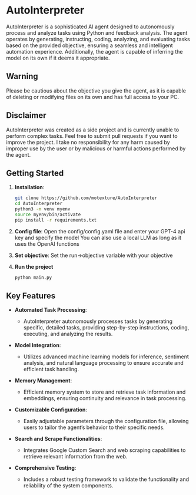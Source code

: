 # AutoInterpreter

AutoInterpreter is a sophisticated AI agent designed to autonomously process and analyze tasks using Python and feedback analysis. The agent operates by generating, instructing, coding, analyzing, and evaluating tasks based on the provided objective, ensuring a seamless and intelligent automation experience. Additionally, the agent is capable of inferring the model on its own if it deems it appropriate.

## Warning
Please be cautious about the objective you give the agent, as it is capable of deleting or modifying files on its own and has full access to your PC.

## Disclaimer
AutoInterpreter was created as a side project and is currently unable to perform complex tasks. Feel free to submit pull requests if you want to improve the project. I take no responsibility for any harm caused by improper use by the user or by malicious or harmful actions performed by the agent.

## Getting Started

1. **Installation**:
   ```bash
   git clone https://github.com/motexture/AutoInterpreter
   cd AutoInterpreter
   python3 -m venv myenv
   source myenv/bin/activate
   pip install -r requirements.txt
   ```
2. **Config file**:
   Open the config/config.yaml file and enter your GPT-4 api key and specify the model
   You can also use a local LLM as long as it uses the OpenAI functions

3. **Set objective**:
   Set the run->objective variable with your objective

4. **Run the project**
   ```bash
   python main.py
   ```

## Key Features

- **Automated Task Processing**: 
  - AutoInterpreter autonomously processes tasks by generating specific, detailed tasks, providing step-by-step instructions, coding, executing, and analyzing the results.

- **Model Integration**: 
  - Utilizes advanced machine learning models for inference, sentiment analysis, and natural language processing to ensure accurate and efficient task handling.

- **Memory Management**: 
  - Efficient memory system to store and retrieve task information and embeddings, ensuring continuity and relevance in task processing.

- **Customizable Configuration**: 
  - Easily adjustable parameters through the configuration file, allowing users to tailor the agent’s behavior to their specific needs.

- **Search and Scrape Functionalities**: 
  - Integrates Google Custom Search and web scraping capabilities to retrieve relevant information from the web.

- **Comprehensive Testing**: 
  - Includes a robust testing framework to validate the functionality and reliability of the system components.
